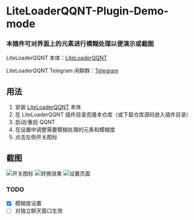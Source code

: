 # LiteLoaderQQNT-Plugin-Demo-mode

### 本插件可对界面上的元素进行模糊处理以便演示或截图

LiteLoaderQQNT 本体：[LiteLoaderQQNT](https://github.com/mo-jinran/LiteLoaderQQNT)

LiteLoaderQQNT Telegram 闲聊群：[Telegram](https://t.me/LiteLoaderQQNT)

## 用法

1. 安装 [LiteLoaderQQNT](https://github.com/mo-jinran/LiteLoaderQQNT) 本体
2. 在 LiteLoaderQQNT 插件目录克隆本仓库（或下载仓库源码放入插件目录）
3. 启动/重启 QQNT
4. 在设置中调整需要模糊处理的元素和模糊度
5. 点击左侧开关图标

## 截图

![开关图标](https://img.chkaja.com/c47cd304a38ae41c.png)
![转换效果](https://img.chkaja.com/4c0f4c6c9e5c137e.png)
![设置页面](https://img.chkaja.com/e986ec4b27867f16.png)

### TODO

- [x] 模糊度设置
- [ ] 对独立聊天窗口生效
